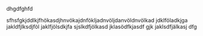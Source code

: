 dhgdfghfd


sfhsfgkjddlkjfhökasdjhnvökajdnfökljadnvöljdanvöldnvölkad jdklföladkjga jakldfjlksdjföl jaklfjölsdkjfa sjslkdfjölkasd jklasödfkjasdf gjk jaklsdfjälkasj
dfg
